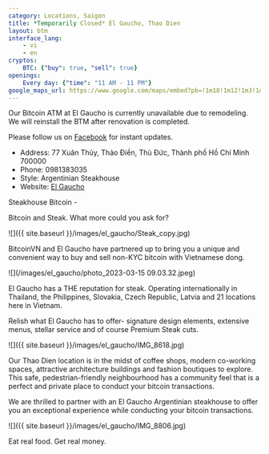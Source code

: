 ```yaml
---
category: Locations, Saigon
title: *Temporarily Closed* El Gaucho, Thao Dien
layout: btm
interface_lang:
    - vi
    - en
cryptos:
    BTC: {"buy": true, "sell": true}
openings:
    Every day: {"time": "11 AM - 11 PM"}
google_maps_url: https://www.google.com/maps/embed?pb=!1m18!1m12!1m3!1d3919.0978100336943!2d106.73445489999999!3d10.8038204!2m3!1f0!2f0!3f0!3m2!1i1024!2i768!4f13.1!3m3!1m2!1s0x3175271750703d3b%3A0x2849e7219a031616!2sEl%20Gaucho%20%7C%20Xuan%20Thuy!5e0!3m2!1sen!2suk!4v1678538567823!5m2!1sen!2suk
---
```

Our Bitcoin ATM at El Gaucho is currently unavailable due to remodeling. We will reinstall the BTM after renovation is completed. 

Please follow us on [Facebook](https://www.facebook.com/BitcoinATMHCMC) for instant updates. 

* Address: 77 Xuân Thủy, Thảo Điền, Thủ Đức, Thành phố Hồ Chí Minh 700000
* Phone: 0981383035
* Style: Argentinian Steakhouse
* Website: [El Gaucho](https://vn.elgaucho.asia)

Steakhouse Bitcoin - 

Bitcoin and Steak. What more could you ask for?

![]({{ site.baseurl }}/images/el_gaucho/Steak_copy.jpg)

BitcoinVN and El Gaucho have partnered up to bring you a unique and convenient way to buy and sell non-KYC bitcoin with Vietnamese dong. 

![](/images/el_gaucho/photo_2023-03-15 09.03.32.jpeg)

El Gaucho has a THE reputation for steak. Operating internationally in Thailand, the Philippines, Slovakia, Czech Republic, Latvia and 21 locations here in Vietnam. 

Relish what El Gaucho has to offer- signature design elements, extensive menus, stellar service and of course Premium Steak cuts.

![]({{ site.baseurl }}/images/el_gaucho/IMG_8618.jpg)

Our Thao Dien location is in the midst of coffee shops, modern co-working spaces, attractive architecture buildings and fashion boutiques to explore. This safe, pedestrian-friendly neighbourhood has a community feel that is a perfect and private place to conduct your bitcoin transactions. 

We are thrilled to partner with an El Gaucho Argentinian steakhouse to offer you an exceptional experience while conducting your bitcoin transactions. 

![]({{ site.baseurl }}/images/el_gaucho/IMG_8806.jpg)

Eat real food. Get real money. 
